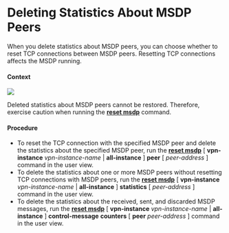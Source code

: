 Deleting Statistics About MSDP Peers
====================================

When you delete statistics about MSDP peers, you can choose whether to reset TCP connections between MSDP peers. Resetting TCP connections affects the MSDP running.

#### Context

![](../../../../public_sys-resources/notice_3.0-en-us.png) 

Deleted statistics about MSDP peers cannot be restored. Therefore, exercise caution when running the [**reset msdp**](cmdqueryname=reset+msdp) command.



#### Procedure

* To reset the TCP connection with the specified MSDP peer and delete the statistics about the specified MSDP peer, run the [**reset msdp**](cmdqueryname=reset+msdp) [ **vpn-instance** *vpn-instance-name* | **all-instance** ]  **peer** [ *peer-address* ] command in the user view.
* To delete the statistics about one or more MSDP peers without resetting TCP connections with MSDP peers, run the [**reset msdp**](cmdqueryname=reset+msdp) [ **vpn-instance** *vpn-instance-name* | **all-instance** ]  **statistics** [ *peer-address* ] command in the user view.
* To delete the statistics about the received, sent, and discarded MSDP messages, run the [**reset msdp**](cmdqueryname=reset+msdp) [ **vpn-instance** *vpn-instance-name* | **all-instance** ]  **control-message** **counters** [ **peer** *peer-address* ] command in the user view.